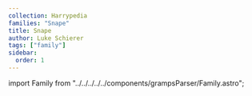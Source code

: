 ```yaml
---
collection: Harrypedia
families: "Snape"
title: Snape
author: Luke Schierer
tags: ["family"]
sidebar:
  order: 1
---
```


import Family from "../../../../../components/grampsParser/Family.astro";

<Family surn={frontmatter.surn} />

